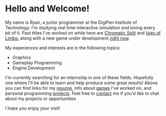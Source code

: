 # Hello and Welcome!

My name is Ryan, a junior programmer at the DigiPen Institute of Technology. I'm studying real time interactive simulation and loving every bit of it. Past titles I've worked on while here are [Chromatic Split]() and [Isles of Limbo](), along with a new game under development [right now](). 

My experiences and interests are in the following topics: 

- Graphics
- Gameplay Programming
- Engine Development

I'm currently searching for an internship in one of these fields. Hopefully one where I'll be able to learn and help produce some great results! Above you can find links for my [resume](), info about [games]() I've worked on, and personal programming [projects](). Feel free to [contact]() me if you'd like to chat about my projects or opportunities.

I hope you enjoy your visit!
